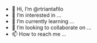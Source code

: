 - 👋 Hi, I’m @rtriantafilo
- 👀 I’m interested in ...
- 🌱 I’m currently learning ...
- 💞️ I’m looking to collaborate on ...
- 📫 How to reach me ...

<!---
rtriantafilo/rtriantafilo is a ✨ special ✨ repository because its `README.md` (this file) appears on your GitHub profile.
You can click the Preview link to take a look at your changes.
--->
